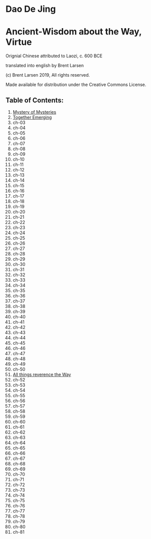 # Dao De Jing

# Ancient-Wisdom about the Way, Virtue

Orignial Chinese attributed to Laozi, c. 600 BCE

translated into english by Brent Larsen

(c) Brent Larsen 2019, All rights reserved.

Made available for distribution under the Creative Commons License.

## Table of Contents:
1. [Mystery of Mysteries](ch-01.md) 
1. [Together Emerging](ch-02.md)
1. ch-03
1. ch-04
1. ch-05
1. ch-06
1. ch-07
1. ch-08
1. ch-09
1. ch-10
1. ch-11 
1. ch-12
1. ch-13
1. ch-14
1. ch-15
1. ch-16
1. ch-17
1. ch-18
1. ch-19
1. ch-20
1. ch-21 
1. ch-22
1. ch-23
1. ch-24
1. ch-25
1. ch-26
1. ch-27
1. ch-28
1. ch-29
1. ch-30
1. ch-31 
1. ch-32
1. ch-33
1. ch-34
1. ch-35
1. ch-36
1. ch-37
1. ch-38
1. ch-39
1. ch-40
1. ch-41 
1. ch-42
1. ch-43
1. ch-44
1. ch-45
1. ch-46
1. ch-47
1. ch-48
1. ch-49
1. ch-50
1. [All things reverence the Way](ch-51.md)
1. ch-52
1. ch-53
1. ch-54
1. ch-55
1. ch-56
1. ch-57
1. ch-58
1. ch-59
1. ch-60
1. ch-61 
1. ch-62
1. ch-63
1. ch-64
1. ch-65
1. ch-66
1. ch-67
1. ch-68
1. ch-69
1. ch-70
1. ch-71 
1. ch-72
1. ch-73
1. ch-74
1. ch-75
1. ch-76
1. ch-77
1. ch-78
1. ch-79
1. ch-80
1. ch-81 
